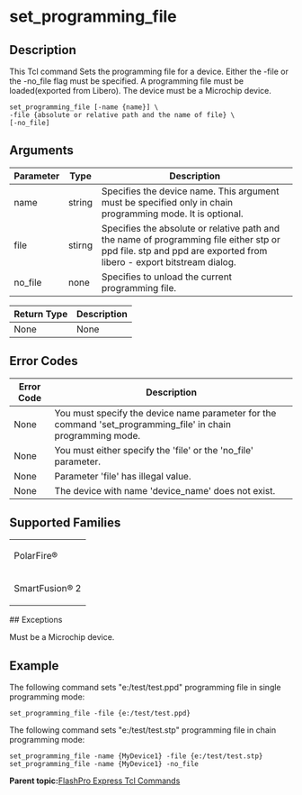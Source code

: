 # set\_programming\_file

## Description

This Tcl command Sets the programming file for a device. Either the -file or the -no\_file flag must be specified. A programming file must be loaded\(exported from Libero\). The device must be a Microchip device.

```
set_programming_file [-name {name}] \
-file {absolute or relative path and the name of file} \
[-no_file]
```

## Arguments

|Parameter|Type|Description|
|---------|----|-----------|
|name|string|Specifies the device name. This argument must be specified only in chain programming mode. It is optional.|
|file|stirng|Specifies the absolute or relative path and the name of programming file either stp or ppd file. stp and ppd are exported from libero - export bitstream dialog.|
|no\_file|none|Specifies to unload the current programming file.|

|Return Type|Description|
|-----------|-----------|
|None|None|

## Error Codes

|Error Code|Description|
|----------|-----------|
|None|You must specify the device name parameter for the command 'set\_programming\_file' in chain programming mode.|
|None|You must either specify the 'file' or the 'no\_file' parameter.|
|None|Parameter 'file' has illegal value.|
|None|The device with name 'device\_name' does not exist.|

## Supported Families

<table id="GUID-A4FB756B-A656-4F46-87F1-0155D00BD61F"><tbody><tr><td>

PolarFire®

</td></tr><tr><td>

SmartFusion® 2

</td></tr></tbody>
</table>## Exceptions​

Must be a Microchip device.

## Example

The following command sets "e:/test/test.ppd" programming file in single programming mode:

```
set_programming_file -file {e:/test/test.ppd}
```

The following command sets "e:/test/test.stp" programming file in chain programming mode:

```
set_programming_file -name {MyDevice1} -file {e:/test/test.stp}
set_programming_file -name {MyDevice1} -no_file
```

**Parent topic:**[FlashPro Express Tcl Commands](GUID-4320979B-E17A-424D-ABEB-FC0D4BBACB08.md)

